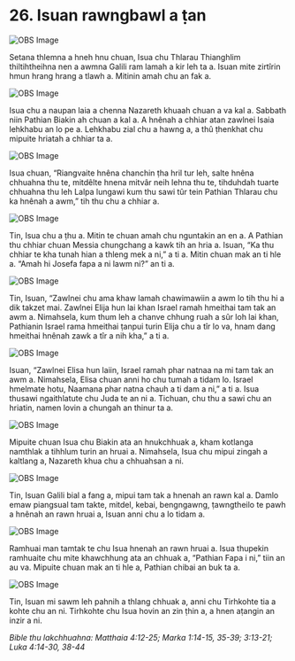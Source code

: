 # 26. Isuan rawngbawl a ṭan #

![OBS Image](https://cdn.door43.org/obs/jpg/360px/obs-en-26-01.jpg)

Setana thlemna a hneh hnu chuan, Isua chu Thlarau Thianghlim thiltihtheihna nen a awmna Galili ram lamah a kir leh ta a. Isuan mite zirtîrin hmun hrang hrang a tlawh a. Mitinin amah chu an fak a.

![OBS Image](https://cdn.door43.org/obs/jpg/360px/obs-en-26-02.jpg)

Isua chu a naupan laia a chenna Nazareth khuaah chuan a va kal a. Sabbath niin Pathian Biakin ah chuan a kal a. A hnênah a chhiar atan zawlnei Isaia lehkhabu an lo pe a. Lehkhabu zial chu a hawng a, a thû ṭhenkhat chu mipuite hriatah a chhiar ta a.

![OBS Image](https://cdn.door43.org/obs/jpg/360px/obs-en-26-03.jpg)

Isua chuan, “Riangvaite hnêna chanchin ṭha hril tur leh, salte hnêna chhuahna thu te, mitdêlte hnena mitvâr neih lehna thu te, tihduhdah tuarte chhuahna thu leh Lalpa lungawi kum thu sawi tûr tein Pathian Thlarau chu ka hnênah a awm,” tih thu chu a chhiar a.

![OBS Image](https://cdn.door43.org/obs/jpg/360px/obs-en-26-04.jpg)

Tin, Isua chu a ṭhu a. Mitin te chuan amah chu nguntakin an en a. A Pathian thu chhiar chuan Messia chungchang a kawk tih an hria a. Isuan, “Ka thu chhiar te kha tunah hian a thleng mek a ni,” a ti a. Mitin chuan mak an ti hle a. “Amah hi Josefa fapa a ni lawm ni?” an ti a.

![OBS Image](https://cdn.door43.org/obs/jpg/360px/obs-en-26-05.jpg)

Tin, Isuan, “Zawlnei chu ama khaw lamah chawimawiin a awm lo tih thu hi a dik takzet mai. Zawlnei Elija hun lai khan Israel ramah hmeithai tam tak an awm a. Nimahsela, kum thum leh a chanve chhung ruah a sûr loh lai khan, Pathianin Israel rama hmeithai ṭanpui turin Elija chu a tîr lo va, hnam dang hmeithai hnênah zawk a tîr a nih kha,” a ti a.

![OBS Image](https://cdn.door43.org/obs/jpg/360px/obs-en-26-06.jpg)

Isuan, “Zawlnei Elisa hun laiin, Israel ramah phar natnaa na mi tam tak an awm a. Nimahsela, Elisa chuan anni ho chu tumah a tidam lo. Israel hmelmate hotu, Naamana phar natna chauh a ti dam a ni,” a ti a. Isua thusawi ngaithlatute chu Juda te an ni a. Tichuan, chu thu a sawi chu an hriatin, namen lovin a chungah an thinur ta a.

![OBS Image](https://cdn.door43.org/obs/jpg/360px/obs-en-26-07.jpg)

Mipuite chuan Isua chu Biakin ata an hnukchhuak a, kham kotlanga namthlak a tihhlum turin an hruai a. Nimahsela, Isua chu mipui zingah a kaltlang a, Nazareth khua chu a chhuahsan a ni.

![OBS Image](https://cdn.door43.org/obs/jpg/360px/obs-en-26-08.jpg)

Tin, Isuan Galili bial a fang a, mipui tam tak a hnenah an rawn kal a. Damlo emaw piangsual tam takte, mitdel, kebai, bengngawng, ṭawngtheilo te pawh a hnênah an rawn hruai a, Isuan anni chu a lo tidam a.

![OBS Image](https://cdn.door43.org/obs/jpg/360px/obs-en-26-09.jpg)

Ramhuai man tamtak te chu Isua hnenah an rawn hruai a. Isua thupekin ramhuaite chu mite khawchhung ata an chhuak a, “Pathian Fapa i ni,” tiin an au va. Mipuite chuan mak an ti hle a, Pathian chibai an buk ta a.

![OBS Image](https://cdn.door43.org/obs/jpg/360px/obs-en-26-10.jpg)

Tin, Isuan mi sawm leh pahnih a thlang chhuak a, anni chu Tirhkohte tia a kohte chu an ni. Tirhkohte chu Isua hovin an zin ṭhin a, a hnen aṭangin an inzir a ni.

_Bible thu lakchhuahna: Matthaia 4:12-25; Marka 1:14-15, 35-39; 3:13-21; Luka 4:14-30, 38-44_

